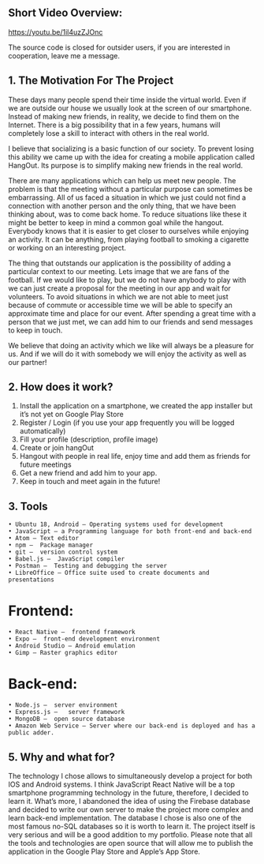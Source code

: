 ## Short Video Overview:
https://youtu.be/1il4uzZJOnc

The source code is closed for outsider users, if you are interested in cooperation, leave me a message.

## 1. The Motivation For The Project
These days many people spend their time inside the virtual world. Even if we are outside our house we usually 
look at the screen of our smartphone. Instead of making new friends, in reality, we decide to find them on the Internet. 
There is a big possibility that in a few years, humans will completely lose a skill to interact with others in the 
real world. 

I believe that socializing is a basic function of our society. To prevent losing this ability we came up with the idea
for creating a mobile application called HangOut. Its purpose is to simplify making new friends in the real world. 

There are many applications which can help us meet new people. The problem is that the meeting without a particular purpose 
can sometimes be embarrassing. All of us faced a situation in which we just could not find a connection with another person 
and the only thing, that we have been thinking about, was to come back home. To reduce situations like these it might be 
better to keep in mind a common goal while the hangout. Everybody knows that it is easier to get closer to ourselves while 
enjoying an activity. It can be anything, from playing football to smoking a cigarette or working on an interesting project. 

The thing that outstands our application is the possibility of adding a particular context to our meeting. Lets image that 
we are fans of the football. If we would like to play, but we do not have anybody to play with we can just create a proposal 
for the meeting in our app and wait for volunteers. To avoid situations in which we are not able to meet just because of 
commute or accessible time we will be able to specify an approximate time and place for our event. After spending a great 
time with a person that we just met, we can add him to our friends and send messages to keep in touch. 

We believe that doing an activity which we like will always be a pleasure for us. And if we will do it with somebody we 
will enjoy the activity as well as our partner!

## 2. How does it work?
1. Install the application on a smartphone, we created the app installer but it’s not yet on 	Google Play Store             
2. Register / Login (if you use your app frequently you will be logged automatically)
3. Fill your profile (description, profile image)
4. Create or join hangOut
5. Hangout with people in real life, enjoy time and add them as friends for future 	meetings
6. Get a new friend and add him to your app.
7. Keep in touch and meet again in the future! 

## 3. Tools
    • Ubuntu 18, Android – Operating systems used for development
    • JavaScript – a Programming language for both front-end and back-end
    • Atom – Text editor
    • npm –  Package manager
    • git –  version control system
    • Babel.js –  JavaScript compiler
    • Postman –  Testing and debugging the server
    • LibreOffice – Office suite used to create documents and presentations
# Frontend:
    • React Native –  frontend framework
    • Expo –  front-end development environment
    • Android Studio – Android emulation
    • Gimp – Raster graphics editor
# Back-end:
    • Node.js –  server environment
    • Express.js –   server framework
    • MongoDB –  open source database
    • Amazon Web Service – Server where our back-end is deployed and has a public adder.

## 5. Why and what for?
The technology I chose allows to simultaneously develop a project for both IOS and Android systems. I think JavaScript 
React Native will be a top smartphone programming technology in the future, therefore, I decided to learn it. 
What’s more, I abandoned the idea of using the Firebase database and decided to write our own server to make the project 
more complex and learn back-end implementation. The database I chose is also one of the most famous no-SQL databases 
so it is worth to learn it. The project itself is very serious and will be a good addition to my portfolio. 
Please note that all the tools and technologies are open source that will allow me to publish the application in the 
Google Play Store and Apple’s App Store. 

